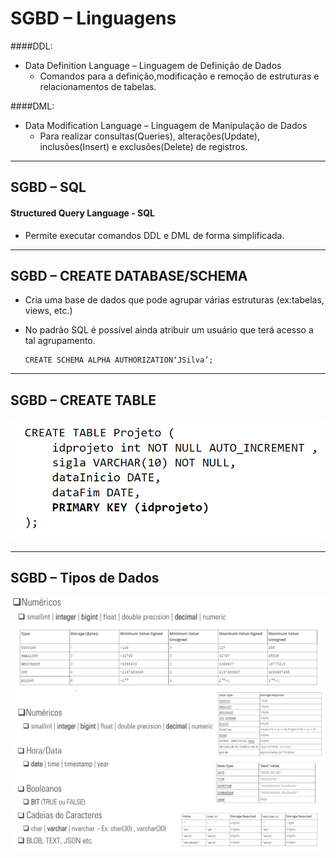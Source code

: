 # SGBD – Linguagens

####DDL:
- Data Definition Language – Linguagem de Definição de Dados
  - Comandos para a definição,modificação e remoção de estruturas e relacionamentos de tabelas.

####DML:
- Data Modification Language – Linguagem de Manipulação de Dados
  - Para realizar consultas(Queries), alterações(Update), inclusões(Insert) e exclusões(Delete) de registros.
---
## SGBD – SQL

#### Structured Query Language - SQL

- Permite executar comandos DDL e DML de forma simplificada.

---
## SGBD – CREATE DATABASE/SCHEMA

- Cria uma base de dados que pode agrupar várias estruturas (ex:tabelas, views, etc.)
- No padrão SQL é possível ainda atribuir um usuário que terá acesso a tal agrupamento.

      CREATE SCHEMA ALPHA AUTHORIZATION‘JSilva’;
---

## SGBD – CREATE TABLE
![img.png](imgs/img.png)

---

## SGBD – Tipos de Dados
![img_1.png](imgs/img_1.png)
![img_2.png](imgs/img_2.png)
